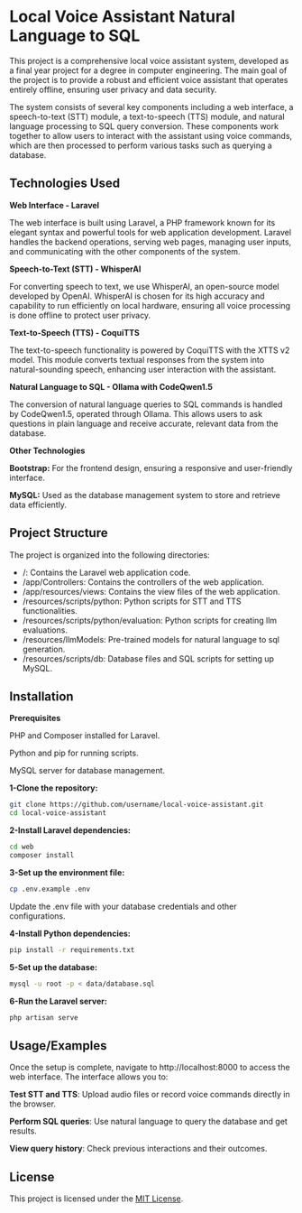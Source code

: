 
# Local Voice Assistant Natural Language to SQL

This project is a comprehensive local voice assistant system, developed as a final year project for a degree in computer engineering. The main goal of the project is to provide a robust and efficient voice assistant that operates entirely offline, ensuring user privacy and data security.

The system consists of several key components including a web interface, a speech-to-text (STT) module, a text-to-speech (TTS) module, and natural language processing to SQL query conversion. These components work together to allow users to interact with the assistant using voice commands, which are then processed to perform various tasks such as querying a database.


## Technologies Used

**Web Interface - Laravel** 

The web interface is built using Laravel, a PHP framework known for its elegant syntax and powerful tools for web application development. Laravel handles the backend operations, serving web pages, managing user inputs, and communicating with the other components of the system.

**Speech-to-Text (STT) - WhisperAI** 

For converting speech to text, we use WhisperAI, an open-source model developed by OpenAI. WhisperAI is chosen for its high accuracy and capability to run efficiently on local hardware, ensuring all voice processing is done offline to protect user privacy.

**Text-to-Speech (TTS) - CoquiTTS** 

The text-to-speech functionality is powered by CoquiTTS with the XTTS v2 model. This module converts textual responses from the system into natural-sounding speech, enhancing user interaction with the assistant.

**Natural Language to SQL - Ollama with CodeQwen1.5** 

The conversion of natural language queries to SQL commands is handled by CodeQwen1.5, operated through Ollama. This allows users to ask questions in plain language and receive accurate, relevant data from the database.

**Other Technologies** 

**Bootstrap:** For the frontend design, ensuring a responsive and user-friendly interface.

**MySQL:** Used as the database management system to store and retrieve data efficiently.


## Project Structure

The project is organized into the following directories:

* /: Contains the Laravel web application code.
* /app/Controllers: Contains the controllers of the web application.
* /app/resources/views: Contains the view files of the web application.
* /resources/scripts/python: Python scripts for STT and TTS functionalities.
* /resources/scripts/python/evaluation: Python scripts for creating llm evaluations.
* /resources/llmModels: Pre-trained models for natural language to sql generation.
* /resources/scripts/db: Database files and SQL scripts for setting up MySQL.
## Installation

**Prerequisites**

PHP and Composer installed for Laravel.

Python and pip for running scripts.

MySQL server for database management.

**1-Clone the repository:**

```bash
git clone https://github.com/username/local-voice-assistant.git
cd local-voice-assistant
```

**2-Install Laravel dependencies:**

```bash
cd web
composer install
```
    
**3-Set up the environment file:**

```bash
cp .env.example .env
```
Update the .env file with your database credentials and other configurations.

**4-Install Python dependencies:**
```bash
pip install -r requirements.txt
```
**5-Set up the database:**
```bash
mysql -u root -p < data/database.sql
```
**6-Run the Laravel server:**
```bash
php artisan serve
```
## Usage/Examples

Once the setup is complete, navigate to http://localhost:8000 to access the web interface. The interface allows you to:

**Test STT and TTS**: Upload audio files or record voice commands directly in the browser.

**Perform SQL queries**: Use natural language to query the database and get results.

**View query history**: Check previous interactions and their outcomes.



## License

This project is licensed under the [MIT License](https://choosealicense.com/licenses/mit/).

